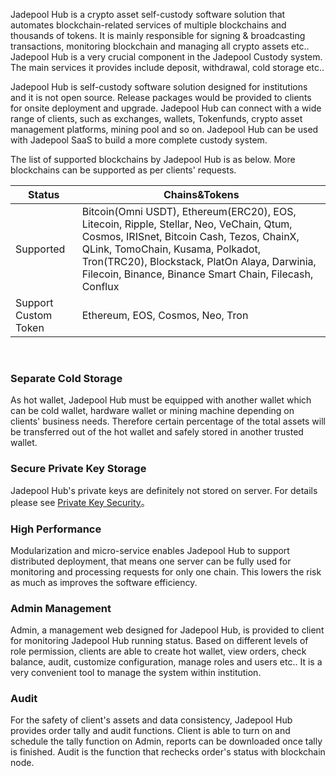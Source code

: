 Jadepool Hub is a crypto asset self-custody software solution that automates blockchain-related services of multiple blockchains and thousands of tokens. It is mainly responsible for signing & broadcasting transactions, monitoring blockchain and managing all crypto assets etc.. Jadepool Hub is a very crucial component in the Jadepool Custody system. The main services it provides include deposit, withdrawal, cold storage etc.. 

Jadepool Hub is self-custody software solution designed for institutions and it is not open source. Release packages would be provided to clients for onsite deployment and upgrade. Jadepool Hub can connect with a wide range of clients, such as exchanges, wallets, Tokenfunds, crypto asset management platforms, mining pool and so on. Jadepool Hub can be used with Jadepool SaaS to build a more complete custody system.

The list of supported blockchains by Jadepool Hub is as below. More blockchains can be supported as per clients' requests.

Status | Chains&Tokens 
--------- | ------- 
Supported | Bitcoin(Omni USDT), Ethereum(ERC20), EOS, Litecoin, Ripple, Stellar, Neo, VeChain, Qtum, Cosmos, IRISnet, Bitcoin Cash, Tezos, ChainX, QLink, TomoChain, Kusama, Polkadot, Tron(TRC20), Blockstack, PlatOn Alaya, Darwinia, Filecoin, Binance, Binance Smart Chain, Filecash, Conflux
Support Custom Token | Ethereum, EOS, Cosmos, Neo, Tron

<br>

### Separate Cold Storage
As hot wallet, Jadepool Hub must be equipped with another wallet which can be cold wallet, hardware wallet or mining machine depending on clients' business needs. Therefore certain percentage of the total assets will be transferred out of the hot wallet and safely stored in another trusted wallet.

### Secure Private Key Storage
Jadepool Hub's private keys are definitely not stored on server. For details please see [Private Key Security](security/seed.html)。

### High Performance
Modularization and micro-service enables Jadepool Hub to support distributed deployment, that means one server can be fully used for monitoring and processing requests for only one chain. This lowers the risk as much as improves the software efficiency.  

### Admin Management
Admin, a management web designed for Jadepool Hub, is provided to client for
monitoring Jadepool Hub running status. Based on different levels of role permission, clients are able to create hot wallet, view orders, check balance, audit, customize
configuration, manage roles and users etc.. It is a very convenient tool to manage the system within institution.

### Audit
For the safety of client's assets and data consistency, Jadepool Hub provides order tally and audit functions. Client is able to turn on and schedule the tally function on Admin, reports can be downloaded once tally is finished. Audit is the function that rechecks order's status with blockchain node.
